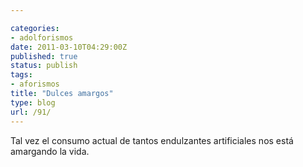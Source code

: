 ```yaml
---

categories:
- adolforismos
date: 2011-03-10T04:29:00Z
published: true
status: publish
tags:
- aforismos
title: "Dulces amargos"
type: blog
url: /91/
---
```


Tal vez el consumo actual de tantos endulzantes artificiales nos está amargando la vida.
